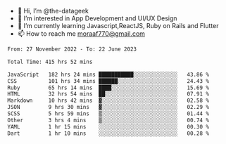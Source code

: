- 👋 Hi, I’m @the-datageek
- 👀 I’m interested in App Development and UI/UX Design
- 🌱 I’m currently learning Javascript,ReactJS, Ruby on Rails and Flutter
- 📫 How to reach me moraaf770@gmail.com

<!---
the-datageek/the-datageek is a ✨ special ✨ repository because its `README.md` (this file) appears on your GitHub profile.
You can click the Preview link to take a look at your changes.
--->
<!--START_SECTION:waka-->

```txt
From: 27 November 2022 - To: 22 June 2023

Total Time: 415 hrs 52 mins

JavaScript   182 hrs 24 mins ███████████░░░░░░░░░░░░░░   43.86 %
CSS          101 hrs 34 mins ██████░░░░░░░░░░░░░░░░░░░   24.43 %
Ruby         65 hrs 14 mins  ████░░░░░░░░░░░░░░░░░░░░░   15.69 %
HTML         32 hrs 54 mins  ██░░░░░░░░░░░░░░░░░░░░░░░   07.91 %
Markdown     10 hrs 42 mins  ▓░░░░░░░░░░░░░░░░░░░░░░░░   02.58 %
JSON         9 hrs 30 mins   ▓░░░░░░░░░░░░░░░░░░░░░░░░   02.29 %
SCSS         5 hrs 59 mins   ▒░░░░░░░░░░░░░░░░░░░░░░░░   01.44 %
Other        3 hrs 4 mins    ▒░░░░░░░░░░░░░░░░░░░░░░░░   00.74 %
YAML         1 hr 15 mins    ░░░░░░░░░░░░░░░░░░░░░░░░░   00.30 %
Dart         1 hr 10 mins    ░░░░░░░░░░░░░░░░░░░░░░░░░   00.28 %
```

<!--END_SECTION:waka-->
